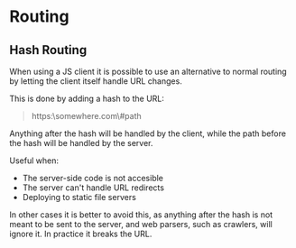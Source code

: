 # Routing

## Hash Routing

When using a JS client it is possible to use an alternative to normal routing by letting the client itself handle URL changes.

This is done by adding a hash to the URL:

> https:\\somewhere.com\\#path

Anything after the hash will be handled by the client, while the path before the hash will be handled by the server.

Useful when:

* The server-side code is not accesible
* The server can't handle URL redirects
* Deploying to static file servers

In other cases it is better to avoid this, as anything after the hash is not meant to be sent to the server, and web parsers, such as crawlers, will ignore it. In practice it breaks the URL.

